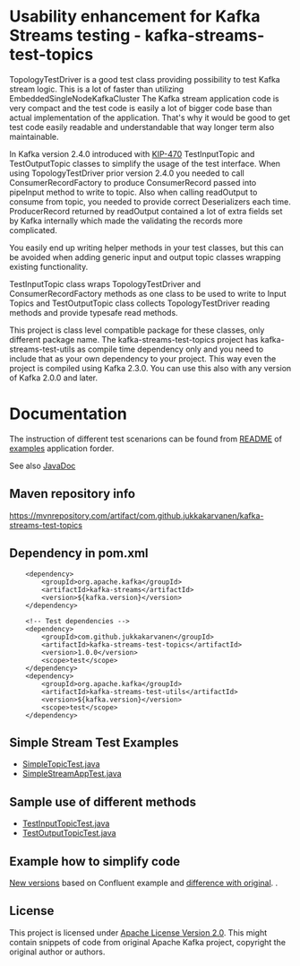 # Usability enhancement for Kafka Streams testing - kafka-streams-test-topics

TopologyTestDriver is a good test class providing possibility to test Kafka stream logic.
This is a lot of faster than utilizing EmbeddedSingleNodeKafkaCluster
The Kafka stream application code is very compact and the test code is easily a lot of bigger code base
 than actual implementation of the application. That's why it would be good to get test code easily readable and 
 understandable that way longer term also maintainable.


In Kafka version 2.4.0 introduced with [KIP-470](https://cwiki.apache.org/confluence/display/KAFKA/KIP-470%3A+TopologyTestDriver+test+input+and+output+usability+improvements) 
TestInputTopic and TestOutputTopic classes to simplify the usage of the test interface.
When using TopologyTestDriver prior version 2.4.0 you needed to call ConsumerRecordFactory to produce ConsumerRecord passed
into pipeInput method to write to topic. 
Also when calling readOutput to consume from topic, you needed to provide correct Deserializers each time. ProducerRecord
returned by readOutput contained a lot of extra fields set by Kafka internally which made the validating the records
more complicated.

You easily end up writing helper methods in your test classes, but this can be avoided when adding generic input and output topic classes wrapping existing functionality.

TestInputTopic class wraps TopologyTestDriver  and ConsumerRecordFactory methods as one class to be used to write to Input Topics 
and TestOutputTopic class collects TopologyTestDriver reading methods and provide typesafe read methods.

This project is class level compatible package for these classes, only different package name.
The kafka-streams-test-topics project has kafka-streams-test-utils as compile time dependency only and
you need to include that as your own dependency to your project.
This way even the project is compiled using Kafka 2.3.0. You can use this also with any version of Kafka 2.0.0 and later.

# Documentation        

The instruction of different test scenarions can be found from [README](examples/README.md) of [examples](examples/) application forder.     

See also [JavaDoc](https://jukkakarvanen.github.io/kafka-streams-test-topics/)

## Maven repository info
https://mvnrepository.com/artifact/com.github.jukkakarvanen/kafka-streams-test-topics        

## Dependency in pom.xml


        <dependency>
            <groupId>org.apache.kafka</groupId>
            <artifactId>kafka-streams</artifactId>
            <version>${kafka.version}</version>
        </dependency>

        <!-- Test dependencies -->
        <dependency>
            <groupId>com.github.jukkakarvanen</groupId>
            <artifactId>kafka-streams-test-topics</artifactId>
            <version>1.0.0</version>
            <scope>test</scope>
        </dependency>
        <dependency>
            <groupId>org.apache.kafka</groupId>
            <artifactId>kafka-streams-test-utils</artifactId>
            <version>${kafka.version}</version>
            <scope>test</scope>
        </dependency>
        

## Simple Stream Test Examples
* [SimpleTopicTest.java](src/test/java/com/github/jukkakarvanen/kafka/streams/test/SimpleTopicTest.java)
* [SimpleStreamAppTest.java](examples/src/test/java/com/github/jukkakarvanen/kafka/streams/example/SimpleStreamAppTest.java)

## Sample use of different methods
* [TestInputTopicTest.java](src/test/java/com/github/jukkakarvanen/kafka/streams/test/TestInputTopicTest.java)
* [TestOutputTopicTest.java](src/test/java/com/github/jukkakarvanen/kafka/streams/test/TestOutputTopicTest.java)


## Example how to simplify code 
[New versions](https://github.com/jukkakarvanen/kafka-streams-examples/blob/InputOutputTopic/src/test/java/io/confluent/examples/streams/WordCountLambdaExampleTest.java)
based on Confluent example and
[difference with original](https://github.com/jukkakarvanen/kafka-streams-examples/compare/5.2.1-post...jukkakarvanen:InputOutputTopic).
.
## License
This project is licensed under [Apache License Version 2.0](LICENSE).
This might contain snippets of code from original Apache Kafka project, copyright the original author or authors.